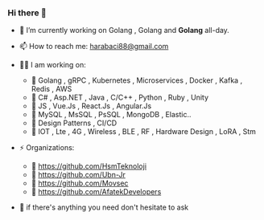 ### Hi there 👋

<!--
**husamettinarabaci/husamettinarabaci** is a ✨ _special_ ✨ repository because its `README.md` (this file) appears on your GitHub profile.

Here are some ideas to get you started:

- 🔭 I’m currently working on ...
- 🌱 I’m currently learning ...
- 👯 I’m looking to collaborate on ...
- 🤔 I’m looking for help with ...
- 💬 Ask me about ...
- 📫 How to reach me: ...
- 😄 Pronouns: ...
- ⚡ Fun fact: ...
-->

- 🔭 I’m currently working on Golang , Golang and <b>Golang</b> all-day.
- 📫 How to reach me: harabaci88@gmail.com
- 👨‍💻 I am working on:
  - 📌 Golang , gRPC , Kubernetes , Microservices , Docker , Kafka , Redis , AWS
  - 📌 C# , Asp.NET , Java , C/C++ , Python , Ruby , Unity
  - 📌 JS , Vue.Js , React.Js , Angular.Js
  - 📌 MySQL , MsSQL , PsSQL , MongoDB , Elastic..
  - 📌 Design Patterns , CI/CD
  - 📌 IOT , Lte , 4G , Wireless , BLE , RF , Hardware Design , LoRA , Stm

- ⚡ Organizations:
  - 📌 https://github.com/HsmTeknoloji
  - 📌 https://github.com/Ubn-Jr
  - 📌 https://github.com/Movsec
  - 📌 https://github.com/AfatekDevelopers
  
- 💬 if there's anything you need don't hesitate to ask
